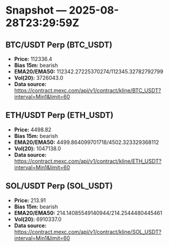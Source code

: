 # Snapshot — 2025-08-28T23:29:59Z

## BTC/USDT Perp (BTC_USDT)
- **Price:** 112336.4
- **Bias 15m:** bearish
- **EMA20/EMA50:** 112342.27225370274/112345.32782792799
- **Vol(20):** 3726043.0
- **Data source:** https://contract.mexc.com/api/v1/contract/kline/BTC_USDT?interval=Min1&limit=60

## ETH/USDT Perp (ETH_USDT)
- **Price:** 4498.82
- **Bias 15m:** bearish
- **EMA20/EMA50:** 4499.864099701718/4502.323329368112
- **Vol(20):** 1047138.0
- **Data source:** https://contract.mexc.com/api/v1/contract/kline/ETH_USDT?interval=Min1&limit=60

## SOL/USDT Perp (SOL_USDT)
- **Price:** 213.91
- **Bias 15m:** bearish
- **EMA20/EMA50:** 214.14085549140944/214.2544480445461
- **Vol(20):** 6910337.0
- **Data source:** https://contract.mexc.com/api/v1/contract/kline/SOL_USDT?interval=Min1&limit=60
